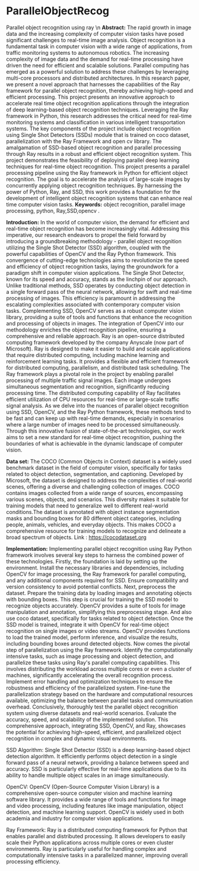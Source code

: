 # ParallelObjectRecog
Parallel object recognition using ray
\n
**Abstract:**
The rapid growth in image data and the increasing complexity of computer vision tasks have posed significant challenges to real-time image analysis. Object recognition is a fundamental task in computer vision with a wide range of applications, from traffic monitoring systems to autonomous robotics. The increasing complexity of image data and the demand for real-time processing have driven the need for efficient and scalable solutions. Parallel computing has emerged as a powerful solution to address these challenges by leveraging multi-core processors and distributed architectures. In this research paper, we present a novel approach that harnesses the capabilities of the Ray framework for parallel object recognition, thereby achieving high-speed and efficient processing. This project presents an innovative approach to accelerate real time object recognition applications through the integration of deep learning-based object recognition techniques. Leveraging the Ray framework in Python, this research addresses the critical need for real-time monitoring systems and classification in various intelligent transportation systems. The key components of the project include object recognition using Single Shot Detectors (SSDs) module that is trained on coco dataset, parallelization with the Ray Framework and open cv library. The amalgamation of SSD-based object recognition and parallel processing through Ray results in a robust and efficient object recognition system. This project demonstrates the feasibility of deploying parallel deep learning techniques for real-time object recognition. This project presents a parallel processing pipeline using the Ray framework in Python for efficient object recognition. The goal is to accelerate the analysis of large-scale images by concurrently applying object recognition techniques. By harnessing the power of Python, Ray, and SSD, this work provides a foundation for the development of intelligent object recognition systems that can enhance real time computer vision tasks.
**Keywords:**
object recognition, parallel image processing, python, Ray,SSD,opencv .

**Introduction:**
In the world of computer vision, the demand for efficient and real-time object recognition has become increasingly vital. Addressing this imperative, our research endeavors to propel the field forward by introducing a groundbreaking methodology - parallel object recognition utilizing the Single Shot Detector (SSD) algorithm, coupled with the powerful capabilities of OpenCV and the Ray Python framework. This convergence of cutting-edge technologies aims to revolutionize the speed and efficiency of object recognition tasks, laying the groundwork for a paradigm shift in computer vision applications.
The Single Shot Detector, known for its speed and accuracy, stands as the linchpin of our approach. Unlike traditional methods, SSD operates by conducting object detection in a single forward pass of the neural network, allowing for swift and real-time processing of images. This efficiency is paramount in addressing the escalating complexities associated with contemporary computer vision tasks.
Complementing SSD, OpenCV serves as a robust computer vision library, providing a suite of tools and functions that enhance the recognition and processing of objects in images. The integration of OpenCV into our methodology enriches the object recognition pipeline, ensuring a comprehensive and reliable approach.
Ray is an open-source distributed computing framework developed by the company Anyscale (now part of Microsoft). Ray is designed to make it easier to build and scale applications that require distributed computing, including machine learning and reinforcement learning tasks. It provides a flexible and efficient framework for distributed computing, parallelism, and distributed task scheduling. The Ray framework plays a pivotal role in the project by enabling parallel processing of multiple traffic signal images. Each image undergoes simultaneous segmentation and recognition, significantly reducing processing time. The distributed computing capability of Ray facilitates efficient utilization of CPU resources for real-time or large-scale traffic signal analysis.
As we delve into the nuances of parallel object recognition using SSD, OpenCV, and the Ray Python framework, these methods tend to be fast and can keep up with real-time demands, especially in scenarios where a large number of images need to be processed simultaneously.
Through this innovative fusion of state-of-the-art technologies, our work aims to set a new standard for real-time object recognition, pushing the boundaries of what is achievable in the dynamic landscape of computer vision.


**Data set:**
The COCO (Common Objects in Context) dataset is a widely used benchmark dataset in the field of computer vision, specifically for tasks related to object detection, segmentation, and captioning. Developed by Microsoft, the dataset is designed to address the complexities of real-world scenes, offering a diverse and challenging collection of images.
COCO contains images collected from a wide range of sources, encompassing various scenes, objects, and scenarios. This diversity makes it suitable for training models that need to generalize well to different real-world conditions.The dataset is annotated with object instance segmentation masks and bounding boxes for 80 different object categories, including people, animals, vehicles, and everyday objects. This makes COCO a comprehensive resource for training models to recognize and delineate a broad spectrum of objects.
Link : https://cocodataset.org

**Implementation:**
Implementing parallel object recognition using Ray Python framework involves several key steps to harness the combined power of these technologies.
Firstly, the foundation is laid by setting up the environment. Install the necessary libraries and dependencies, including OpenCV for image processing, the Ray framework for parallel computing, and any additional components required for SSD. Ensure compatibility and version consistency to avoid potential conflicts.
Next, preprocess the dataset. Prepare the training data by loading images and annotating objects with bounding boxes. This step is crucial for training the SSD model to recognize objects accurately. OpenCV provides a suite of tools for image manipulation and annotation, simplifying this preprocessing stage. And also use coco dataset, specifically for tasks related to object detection. 
Once the SSD model is trained, integrate it with OpenCV for real-time object recognition on single images or video streams. OpenCV provides functions to load the trained model, perform inference, and visualize the results, including bounding boxes around detected objects.
Now comes the pivotal step of parallelization using the Ray framework. Identify the computationally intensive tasks, such as image processing and object detection, and parallelize these tasks using Ray's parallel computing capabilities. This involves distributing the workload across multiple cores or even a cluster of machines, significantly accelerating the overall recognition process.
Implement error handling and optimization techniques to ensure the robustness and efficiency of the parallelized system. Fine-tune the parallelization strategy based on the hardware and computational resources available, optimizing the balance between parallel tasks and communication overhead.
Conclusively, thoroughly test the parallel object recognition system using diverse datasets and real-world scenarios. Evaluate the accuracy, speed, and scalability of the implemented solution. This comprehensive approach, integrating SSD, OpenCV, and Ray, showcases the potential for achieving high-speed, efficient, and parallelized object recognition in complex and dynamic visual environments.


SSD Algorithm: Single Shot Detector (SSD) is a deep learning-based object detection algorithm. It efficiently performs object detection in a single forward pass of a neural network, providing a balance between speed and accuracy. SSD is particularly effective for real-time applications due to its ability to handle multiple object scales in an image simultaneously.

OpenCV: OpenCV (Open-Source Computer Vision Library) is a comprehensive open-source computer vision and machine learning software library. It provides a wide range of tools and functions for image and video processing, including features like image manipulation, object detection, and machine learning support. OpenCV is widely used in both academia and industry for computer vision applications.

Ray Framework: Ray is a distributed computing framework for Python that enables parallel and distributed processing. It allows developers to easily scale their Python applications across multiple cores or even cluster environments. Ray is particularly useful for handling complex and computationally intensive tasks in a parallelized manner, improving overall processing efficiency.


